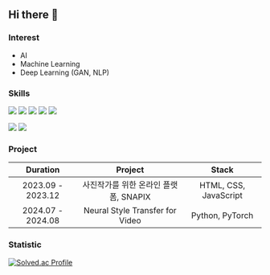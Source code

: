 ## Hi there 👋

### Interest
* AI
* Machine Learning
* Deep Learning (GAN, NLP)

### Skills
<img src="https://img.shields.io/badge/Python-3776AB?style=for-the-badge&logo=Python&logoColor=white"> <img src="https://img.shields.io/badge/R-276DC3?style=for-the-badge&logo=R&logoColor=white">
<img src="https://img.shields.io/badge/HTML-E34F26?style=for-the-badge&logo=HTML5&logoColor=white">  <img src="https://img.shields.io/badge/CSS-1572B6?style=for-the-badge&logo=CSS3&logoColor=white">  <img src="https://img.shields.io/badge/JavaScript-F7DF1E?style=for-the-badge&logo=JavaScript&logoColor=white">

<img src="https://img.shields.io/badge/PyTorch-EE4C2C?style=for-the-badge&logo=PyTorch&logoColor=white">  <img src="https://img.shields.io/badge/TensorFlow-FF6F00?style=for-the-badge&logo=TensorFlow&logoColor=white">

### Project

<table>
  <thead>
    <tr align = "center">
      <th>Duration</th>
      <th>Project</th>
      <th>Stack</th>
    </tr>
  </thead>
  <tbody>
    <tr align = "center">
      <td>2023.09 - 2023.12</td>
      <td>
        사진작가를 위한 온라인 플랫폼, SNAPIX
      </td>
      <td>
        HTML, CSS, JavaScript
      </td>
    </tr>
    <tr align = "center"> 
      <td>2024.07 - 2024.08</td>
      <td>
        Neural Style Transfer for Video
      </td>
      <td>
        Python, PyTorch
      </td>
    </tr>
  </tbody>
</table>

### Statistic
[![Solved.ac Profile](http://mazassumnida.wtf/api/v2/generate_badge?boj=kkirook)](https://solved.ac/kkirook/)


